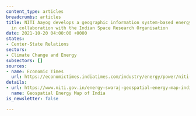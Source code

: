 ```yaml
---
content_type: articles
breadcrumbs: articles
title: NITI Aayog develops a geographic information system-based energy map of India
  in collaboration with the Indian Space Research Organisation
date: 2021-10-20 04:00:00 +0000
states:
- Center-State Relations
sectors:
- Climate Change and Energy
subsectors: []
sources:
- name: Economic Times
  url: https://economictimes.indiatimes.com/industry/energy/power/niti-aayog-launches-geospatial-energy-map-of-india/articleshow/87126167.cms
details:
- url: https://www.niti.gov.in/energy-swaraj-geospatial-energy-map-india-presents-immense-potential-and-opportunities
  name: Geospatial Energy Map of India
is_newsletter: false

---
```

